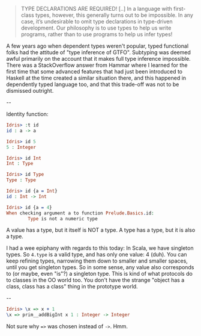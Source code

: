 > TYPE DECLARATIONS ARE REQUIRED! [..] In a language with first-class types, however, this generally turns out to be impossible. In any case, it’s undesirable to omit type declarations in type-driven development. Our philosophy is to use types to help us write programs, rather than to use programs to help us infer types!

A few years ago when dependent types weren't popular, typed functional folks had the attitude of "type inference of GTFO". Subtyping was deemed awful primarily on the account that it makes full type inference impossible. There was a StackOverflow answer from Hammar where I learned for the first time that some advanced features that had just been introduced to Haskell at the time created a similar situation there, and this happened in dependently typed language too, and that this trade-off was not to be dismissed outright.

--

Identity function:

```idris
Idris> :t id
id : a -> a

Idris> id 5
5 : Integer

Idris> id Int
Int : Type

Idris> id Type
Type : Type

Idris> id {a = Int}
id : Int -> Int

Idris> id {a = 4}
When checking argument a to function Prelude.Basics.id:
        Type is not a numeric type
```

A value has a type, but it itself is NOT a type. A type has a type, but it is also a type.

I had a wee epiphany with regards to this today: In Scala, we have singleton types. So `4.type` is a valid type, and has only one value: 4 (duh). You can keep refining types, narrowing them down to smaller and smaller spaces, until you get singleton types. So in some sense, any value also corresponds to (or maybe, even "is"?) a singleton type. This is kind of what protocols do to classes in the OO world too. You don't have the strange "object has a class, class has a class" thing in the prototype world.

--

```idris
Idris> \x => x + 1
\x => prim__addBigInt x 1 : Integer -> Integer
```

Not sure why `=>` was chosen instead of `->`. Hmm.
